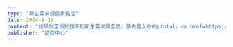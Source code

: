 ```yaml
---
type: "新生需求調查表路徑"
date: 2024-8-18
content: "如果你苦惱於找不到新生需求調查表，請先登入你的protal，<a href=https://portal.ncu.edu.tw/login>https://portal.ncu.edu.tw/login</a>，然後點選「學生服務」→「學生輔導服務」→「導師輔導資源」→「導生管理」→「問卷填寫」，就可以填寫新生需求調查表的問卷!"
publisher: "諮商中心"
---
```

